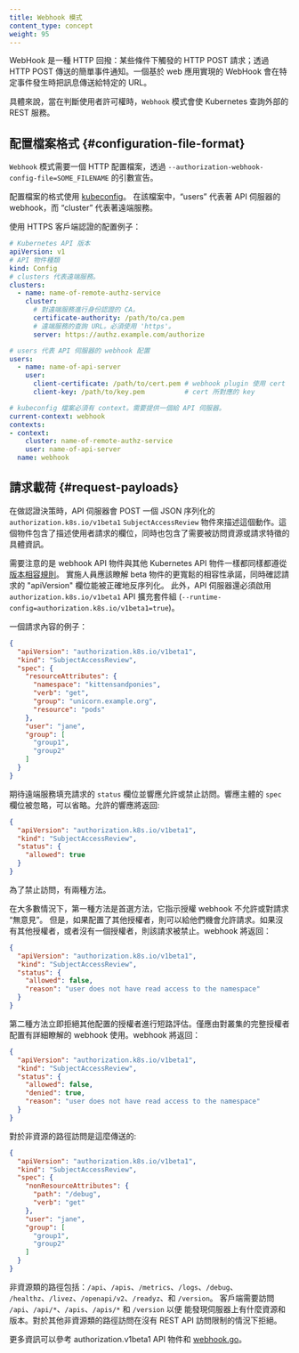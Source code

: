 ```yaml
---
title: Webhook 模式
content_type: concept
weight: 95
---
```

<!--
reviewers:
- erictune
- lavalamp
- deads2k
- liggitt
title: Webhook Mode
content_type: concept
weight: 95
-->

<!-- overview -->
<!--
A WebHook is an HTTP callback: an HTTP POST that occurs when something happens; a simple event-notification via HTTP POST. A web application implementing WebHooks will POST a message to a URL when certain things happen.
-->
WebHook 是一種 HTTP 回撥：某些條件下觸發的 HTTP POST 請求；透過 HTTP POST 傳送的簡單事件通知。一個基於 web 應用實現的 WebHook 會在特定事件發生時把訊息傳送給特定的 URL。


<!-- body -->
<!--
When specified, mode `Webhook` causes Kubernetes to query an outside REST
service when determining user privileges.
-->
具體來說，當在判斷使用者許可權時，`Webhook` 模式會使 Kubernetes 查詢外部的 REST 服務。

<!--
## Configuration File Format
-->
## 配置檔案格式 {#configuration-file-format}

<!--
Mode `Webhook` requires a file for HTTP configuration, specify by the
`--authorization-webhook-config-file=SOME_FILENAME` flag.
-->
`Webhook` 模式需要一個 HTTP 配置檔案，透過 `--authorization-webhook-config-file=SOME_FILENAME` 的引數宣告。

<!--
The configuration file uses the [kubeconfig](/docs/tasks/access-application-cluster/configure-access-multiple-clusters/)
file format. Within the file "users" refers to the API Server webhook and
"clusters" refers to the remote service.
-->
配置檔案的格式使用 [kubeconfig](/zh-cn/docs/tasks/access-application-cluster/configure-access-multiple-clusters/)。
在該檔案中，“users” 代表著 API 伺服器的 webhook，而 “cluster” 代表著遠端服務。

<!--
A configuration example which uses HTTPS client auth:
-->
使用 HTTPS 客戶端認證的配置例子：

<!--
```yaml
# Kubernetes API version
apiVersion: v1
# kind of the API object
kind: Config
# clusters refers to the remote service.
clusters:
  - name: name-of-remote-authz-service
    cluster:
      # CA for verifying the remote service.
      certificate-authority: /path/to/ca.pem
      # URL of remote service to query. Must use 'https'. May not include parameters.
      server: https://authz.example.com/authorize

# users refers to the API Server's webhook configuration.
users:
  - name: name-of-api-server
    user:
      client-certificate: /path/to/cert.pem # cert for the webhook plugin to use
      client-key: /path/to/key.pem          # key matching the cert

# kubeconfig files require a context. Provide one for the API Server.
current-context: webhook
contexts:
- context:
    cluster: name-of-remote-authz-service
    user: name-of-api-server
  name: webhook
```
-->
```yaml
# Kubernetes API 版本
apiVersion: v1
# API 物件種類
kind: Config
# clusters 代表遠端服務。
clusters:
  - name: name-of-remote-authz-service
    cluster:
      # 對遠端服務進行身份認證的 CA。
      certificate-authority: /path/to/ca.pem
      # 遠端服務的查詢 URL。必須使用 'https'。
      server: https://authz.example.com/authorize

# users 代表 API 伺服器的 webhook 配置
users:
  - name: name-of-api-server
    user:
      client-certificate: /path/to/cert.pem # webhook plugin 使用 cert
      client-key: /path/to/key.pem          # cert 所對應的 key

# kubeconfig 檔案必須有 context。需要提供一個給 API 伺服器。
current-context: webhook
contexts:
- context:
    cluster: name-of-remote-authz-service
    user: name-of-api-server
  name: webhook
```

<!--
## Request Payloads
-->
## 請求載荷 {#request-payloads}

<!--
When faced with an authorization decision, the API Server POSTs a JSON-
serialized `authorization.k8s.io/v1beta1` `SubjectAccessReview` object describing the
action. This object contains fields describing the user attempting to make the
request, and either details about the resource being accessed or requests
attributes.
-->
在做認證決策時，API 伺服器會 POST 一個 JSON 序列化的 `authorization.k8s.io/v1beta1` `SubjectAccessReview`
物件來描述這個動作。這個物件包含了描述使用者請求的欄位，同時也包含了需要被訪問資源或請求特徵的具體資訊。

<!--
Note that webhook API objects are subject to the same [versioning compatibility rules](/docs/concepts/overview/kubernetes-api/)
as other Kubernetes API objects. Implementers should be aware of looser
compatibility promises for beta objects and check the "apiVersion" field of the
request to ensure correct deserialization. Additionally, the API Server must
enable the `authorization.k8s.io/v1beta1` API extensions group (`--runtime-config=authorization.k8s.io/v1beta1=true`).
-->
需要注意的是 webhook API 物件與其他 Kubernetes API 物件一樣都同樣都遵從[版本相容規則](/zh-cn/docs/concepts/overview/kubernetes-api/)。
實施人員應該瞭解 beta 物件的更寬鬆的相容性承諾，同時確認請求的 "apiVersion" 欄位能被正確地反序列化。
此外，API 伺服器還必須啟用 `authorization.k8s.io/v1beta1` API 擴充套件組 (`--runtime-config=authorization.k8s.io/v1beta1=true`)。

<!--
An example request body:
-->
一個請求內容的例子：

```json
{
  "apiVersion": "authorization.k8s.io/v1beta1",
  "kind": "SubjectAccessReview",
  "spec": {
    "resourceAttributes": {
      "namespace": "kittensandponies",
      "verb": "get",
      "group": "unicorn.example.org",
      "resource": "pods"
    },
    "user": "jane",
    "group": [
      "group1",
      "group2"
    ]
  }
}
```

<!--
The remote service is expected to fill the `status` field of
the request and respond to either allow or disallow access. The response body's
`spec` field is ignored and may be omitted. A permissive response would return:
-->
期待遠端服務填充請求的 `status` 欄位並響應允許或禁止訪問。響應主體的 `spec` 欄位被忽略，可以省略。允許的響應將返回:

```json
{
  "apiVersion": "authorization.k8s.io/v1beta1",
  "kind": "SubjectAccessReview",
  "status": {
    "allowed": true
  }
}
```

<!--
For disallowing access there are two methods.
-->
為了禁止訪問，有兩種方法。

<!--
The first method is preferred in most cases, and indicates the authorization
webhook does not allow, or has "no opinion" about the request, but if other
authorizers are configured, they are given a chance to allow the request.
If there are no other authorizers, or none of them allow the request, the
request is forbidden. The webhook would return:
-->
在大多數情況下，第一種方法是首選方法，它指示授權 webhook 不允許或對請求 “無意見”。
但是，如果配置了其他授權者，則可以給他們機會允許請求。如果沒有其他授權者，或者沒有一個授權者，則該請求被禁止。webhook 將返回：

```json
{
  "apiVersion": "authorization.k8s.io/v1beta1",
  "kind": "SubjectAccessReview",
  "status": {
    "allowed": false,
    "reason": "user does not have read access to the namespace"
  }
}
```

<!--
The second method denies immediately, short-circuiting evaluation by other
configured authorizers. This should only be used by webhooks that have
detailed knowledge of the full authorizer configuration of the cluster.
The webhook would return:
-->
第二種方法立即拒絕其他配置的授權者進行短路評估。僅應由對叢集的完整授權者配置有詳細瞭解的 webhook 使用。webhook 將返回：

```json
{
  "apiVersion": "authorization.k8s.io/v1beta1",
  "kind": "SubjectAccessReview",
  "status": {
    "allowed": false,
    "denied": true,
    "reason": "user does not have read access to the namespace"
  }
}
```

<!--
Access to non-resource paths are sent as:
-->
對於非資源的路徑訪問是這麼傳送的:

```json
{
  "apiVersion": "authorization.k8s.io/v1beta1",
  "kind": "SubjectAccessReview",
  "spec": {
    "nonResourceAttributes": {
      "path": "/debug",
      "verb": "get"
    },
    "user": "jane",
    "group": [
      "group1",
      "group2"
    ]
  }
}
```

<!--
Non-resource paths include: `/api`, `/apis`, `/metrics`,
`/logs`, `/debug`, `/healthz`, `/livez`, `/openapi/v2`, `/readyz`, and
`/version.` Clients require access to `/api`, `/api/*`, `/apis`, `/apis/*`,
and `/version` to discover what resources and versions are present on the server.
Access to other non-resource paths can be disallowed without restricting access
to the REST api.
-->
非資源類的路徑包括：`/api`、`/apis`、`/metrics`、`/logs`、`/debug`、
`/healthz`、`/livez`、`/openapi/v2`、`/readyz`、和 `/version`。
客戶端需要訪問 `/api`、`/api/*`、`/apis`、`/apis/*` 和 `/version` 以便
能發現伺服器上有什麼資源和版本。對於其他非資源類的路徑訪問在沒有 REST API 訪問限制的情況下拒絕。

<!--
For further documentation refer to the authorization.v1beta1 API objects and
[webhook.go](https://github.com/kubernetes/kubernetes/blob/master/staging/src/k8s.io/apiserver/plugin/pkg/authorizer/webhook/webhook.go).
-->
更多資訊可以參考 authorization.v1beta1 API 物件和 [webhook.go](https://github.com/kubernetes/kubernetes/blob/master/staging/src/k8s.io/apiserver/plugin/pkg/authorizer/webhook/webhook.go)。

